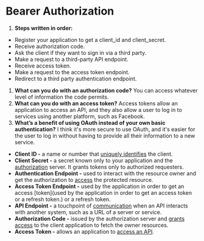 # Bearer Authorization

1. **Steps written in order:**
- Register your application to get a client_id and client_secret.
- Receive authorization code.
- Ask the client if they want to sign in via a third party.
- Make a request to a third-party API endpoint.
- Receive access token.
- Make a request to the access token endpoint.
- Redirect to a third party authentication endpoint.

1. **What can you do with an authorization code?** You can access whatever level of information the code permits.
1. **What can you do with an access token?** Access tokens allow an application to access an API, and they also allow a user to log in to services using another platform, such as Facebook.
1. **What’s a benefit of using OAuth instead of your own basic authentication?** I think it's more secure to use OAuth, and it's easier for the user to log in without having to provide all their information to a new service. 



- **Client ID -** a name or number that [uniquely identifies](https://www.juniper.net/documentation/en_US/junos/topics/reference/configuration-statement/client-identifier-edit-system.html) the client.
- **Client Secret -** a secret known only to your application and the [authorization](https://auth0.com/docs/applications#:~:text=Manage%20client%20secrets,mobile%20or%20browser%2Dbased%20apps.) server. It grants tokens only to authorized requesters.
- **Authentication Endpoint -** used to interact with the resource owner and get the authorization to [access](https://auth0.com/docs/protocols/protocol-oauth2) the protected resource.
- **Access Token Endpoint -** used by the application in order to get an access [token](used by the application in order to get an access token or a refresh token.) or a refresh token.
- **API Endpoint -** a touchpoint of [communication](https://smartbear.com/learn/performance-monitoring/api-endpoints/) when an API interacts with another system, such as a URL of a server or service.
- **Authorization Code -** issued by the authorization server and [grants access](https://www.tutorialspoint.com/oauth2.0/authorization_code.htm#:~:text=Advertisements,to%20fetch%20the%20owner%20resources.) to the client application to fetch the owner resources.
- **Access Token -** allows an application to [access an API](https://auth0.com/docs/tokens/access-tokens).